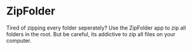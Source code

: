 # ZipFolder

Tired of zipping every folder seperately? Use the ZipFolder app to zip all folders in the root. But be careful, its addictive to zip all files on your computer.

